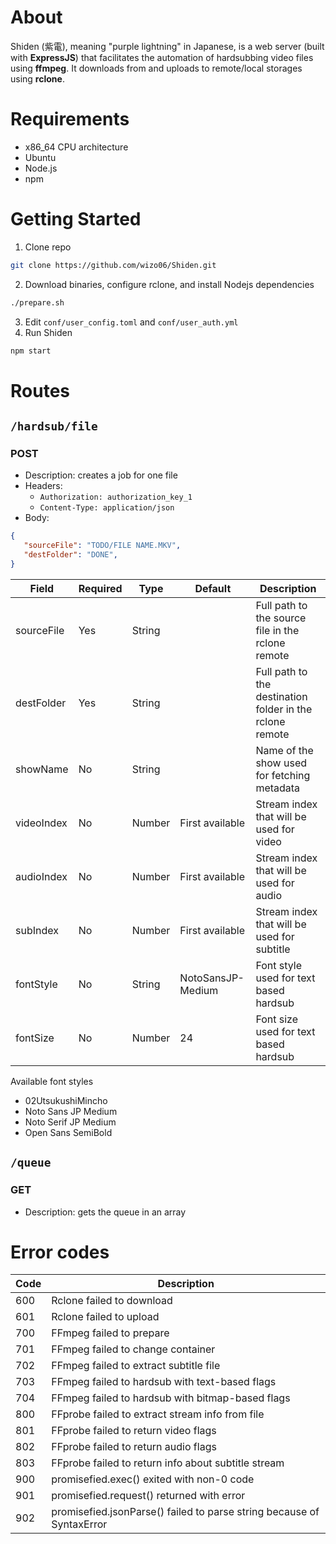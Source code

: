 # About
Shiden (紫電), meaning "purple lightning" in Japanese, is a web server (built with **ExpressJS**) that facilitates the automation of hardsubbing video files using **ffmpeg**.
It downloads from and uploads to remote/local storages using **rclone**.

# Requirements
- x86_64 CPU architecture
- Ubuntu
- Node.js
- npm

# Getting Started

1. Clone repo
```bash
git clone https://github.com/wizo06/Shiden.git
```
2. Download binaries, configure rclone, and install Nodejs dependencies
```bash
./prepare.sh
```
3. Edit `conf/user_config.toml` and `conf/user_auth.yml`
4. Run Shiden
```bash
npm start
```

# Routes

## `/hardsub/file`

### POST
  - Description: creates a job for one file
  - Headers:
    - `Authorization: authorization_key_1`
    - `Content-Type: application/json`
  - Body:
   ```json
  {
      "sourceFile": "TODO/FILE NAME.MKV",
      "destFolder": "DONE",
  }
  ``` 

| Field | Required | Type | Default | Description |
| --- | --- | --- | --- | --- |
| sourceFile | Yes | String | | Full path to the source file in the rclone remote |
| destFolder | Yes | String | | Full path to the destination folder in the rclone remote |
| showName | No | String | | Name of the show used for fetching metadata |
| videoIndex | No | Number | First available | Stream index that will be used for video |
| audioIndex | No | Number | First available | Stream index that will be used for audio |
| subIndex | No | Number | First available | Stream index that will be used for subtitle |
| fontStyle | No | String | NotoSansJP-Medium | Font style used for text based hardsub |
| fontSize | No | Number | 24 | Font size used for text based hardsub |

Available font styles
- 02UtsukushiMincho
- Noto Sans JP Medium
- Noto Serif JP Medium
- Open Sans SemiBold

## `/queue`

### GET
  - Description: gets the queue in an array

# Error codes

| Code | Description |
| --- | --- |
| 600 | Rclone failed to download |
| 601 | Rclone failed to upload |
| 700 | FFmpeg failed to prepare |
| 701 | FFmpeg failed to change container |
| 702 | FFmpeg failed to extract subtitle file |
| 703 | FFmpeg failed to hardsub with text-based flags |
| 704 | FFmpeg failed to hardsub with bitmap-based flags |
| 800 | FFprobe failed to extract stream info from file |
| 801 | FFprobe failed to return video flags |
| 802 | FFprobe failed to return audio flags |
| 803 | FFprobe failed to return info about subtitle stream |
| 900 | promisefied.exec() exited with non-0 code |
| 901 | promisefied.request() returned with error |
| 902 | promisefied.jsonParse() failed to parse string because of SyntaxError |